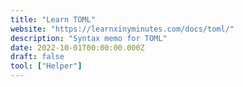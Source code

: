 ```yaml
---
title: "Learn TOML"
website: "https://learnxinyminutes.com/docs/toml/"
description: "Syntax memo for TOML"
date: 2022-10-01T00:00:00.000Z
draft: false
tool: ["Helper"]
---
```

